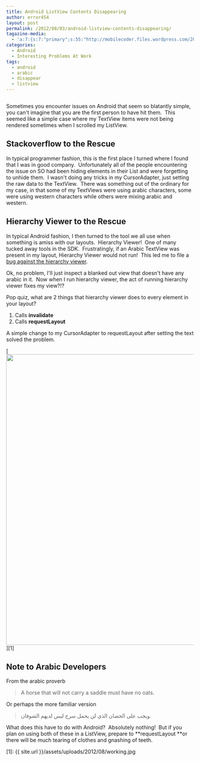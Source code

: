 ```yaml
---
title: Android ListView Contents Disappearing
author: error454
layout: post
permalink: /2012/08/03/android-listview-contents-disappearing/
tagazine-media:
  - 'a:7:{s:7:"primary";s:55:"http://mobilecoder.files.wordpress.com/2012/08/gone.jpg";s:6:"images";a:2:{s:55:"http://mobilecoder.files.wordpress.com/2012/08/gone.jpg";a:6:{s:8:"file_url";s:55:"http://mobilecoder.files.wordpress.com/2012/08/gone.jpg";s:5:"width";i:540;s:6:"height";i:774;s:4:"type";s:5:"image";s:4:"area";i:417960;s:9:"file_path";b:0;}s:58:"http://mobilecoder.files.wordpress.com/2012/08/working.jpg";a:6:{s:8:"file_url";s:58:"http://mobilecoder.files.wordpress.com/2012/08/working.jpg";s:5:"width";i:540;s:6:"height";i:779;s:4:"type";s:5:"image";s:4:"area";i:420660;s:9:"file_path";b:0;}}s:6:"videos";a:0:{}s:11:"image_count";i:2;s:6:"author";s:8:"11758919";s:7:"blog_id";s:8:"11929434";s:9:"mod_stamp";s:19:"2012-08-03 17:52:05";}'
categories:
  - Android
  - Interesting Problems At Work
tags:
  - android
  - arabic
  - disappear
  - listview
---
```

<img src='{{ site.url }}/assets/uploads/2012/08/gone.jpg' alt=''>

Sometimes you encounter issues on Android that seem so blatantly simple, you can't imagine that you are the first person to have hit them.  This seemed like a simple case where my TextView items were not being rendered sometimes when I scrolled my ListView.



## Stackoverflow to the Rescue

In typical programmer fashion, this is the first place I turned where I found that I was in good company.  Unfortunately all of the people encountering the issue on SO had been hiding elements in their List and were forgetting to unhide them.  I wasn't doing any tricks in my CursorAdapter, just setting the raw data to the TextView.  There was something out of the ordinary for my case, in that some of my TextViews were using arabic characters, some were using western characters while others were mixing arabic and western.

## Hierarchy Viewer to the Rescue

In typical Android fashion, I then turned to the tool we all use when something is amiss with our layouts.  Hierarchy Viewer!  One of many tucked away tools in the SDK.  Frustratingly, if an Arabic TextView was present in my layout, Hierarchy Viewer would not run!  This led me to file a <a href="http://code.google.com/p/android/issues/detail?id=35890" target="_blank">bug against the hierarchy viewer</a>.

Ok, no problem, I'll just inspect a blanked out view that doesn't have any arabic in it.  Now when I run hierarchy viewer, the act of running hierarchy viewer fixes my view?!?

Pop quiz, what are 2 things that hierarchy viewer does to every element in your layout?

1.  Calls **invalidate**
2.  Calls **requestLayout**

A simple change to my CursorAdapter to requestLayout after setting the text solved the problem.

[<img class="alignnone size-full wp-image-1142" title="working" src="{{ site.url }}/assets/uploads/2012/08/working.jpg" alt="" width="540" height="779" />][1]

## Note to Arabic Developers

From the arabic proverb

> A horse that will not carry a saddle must have no oats.

Or perhaps the more familiar version

> ويجب على الحصان الذي لن يحمل سرج ليس لديهم الشوفان.

What does this have to do with Android?  Absolutely nothing!  But if you plan on using both of these in a ListView, prepare to **requestLayout **or there will be much tearing of clothes and gnashing of teeth.

 [1]: {{ site.url }}/assets/uploads/2012/08/working.jpg